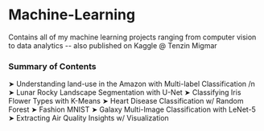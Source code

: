 # Machine-Learning
Contains all of my machine learning projects ranging from computer vision to data analytics -- also published on Kaggle @ Tenzin Migmar

### Summary of Contents 

➤ Understanding land-use in the Amazon with Multi-label Classification /n
➤ Lunar Rocky Landscape Segmentation with U-Net 
➤ Classifying Iris Flower Types with K-Means
➤ Heart Disease Classification w/ Random Forest
➤ Fashion MNIST
➤ Galaxy Multi-Image Classification with LeNet-5
➤ Extracting Air Quality Insights w/ Visualization
